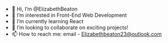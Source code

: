 - 👋 Hi, I’m @ElizabethBeaton
- 👀 I’m interested in Front-End Web Development
- 🌱 I’m currently learning React
- 💞️ I’m looking to collaborate on exciting projects!
- 📫 How to reach me: email - Elizabethbeaton23@outlook.com

<!---
ElizabethBeaton/ElizabethBeaton is a ✨ special ✨ repository because its `README.md` (this file) appears on your GitHub profile.
You can click the Preview link to take a look at your changes.
--->
